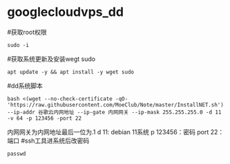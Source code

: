 # googlecloudvps_dd

#获取root权限
```
sudo -i
```
#获取系统更新及安装wegt sudo
```
apt update -y && apt install -y wget sudo
```
#dd系统脚本
```
bash <(wget --no-check-certificate -qO- 'https://raw.githubusercontent.com/MoeClub/Note/master/InstallNET.sh') --ip-addr 谷歌云内网地址 --ip-gate 内网网关 --ip-mask 255.255.255.0 -d 11 -v 64 -p 123456 -port 22
```
内网网关为内网地址最后一位为.1
d 11: debian 11系统
p 123456：密码
port 22：端口
#ssh工具进系统后改密码
```
passwd
```
